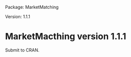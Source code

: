 Package: MarketMatching

Version: 1.1.1

MarketMacthing version 1.1.1
============================

Submit to CRAN.
